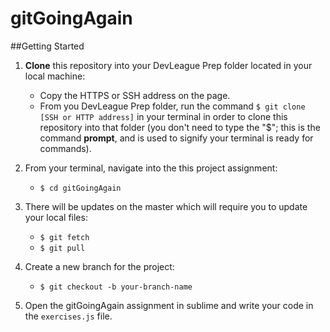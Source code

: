 # gitGoingAgain

##Getting Started
1. **Clone** this repository into your DevLeague Prep folder located in your local machine:
    - Copy the HTTPS or SSH address on the page.
    - From you DevLeague Prep folder, run the command `$ git clone [SSH or HTTP address]` in your terminal in order to clone this repository into that folder 
      (you don't need to type the "$"; this is the command __prompt__, and is used to signify your terminal is ready for commands).
3. From your terminal, navigate into the this project assignment:
    - `$ cd gitGoingAgain`

4. There will be updates on the master which will require you to update your local files:
    - `$ git fetch`
    - `$ git pull`


5. Create a new branch for the project:
    - `$ git checkout -b your-branch-name`

6. Open the gitGoingAgain assignment in sublime and write your code in the `exercises.js` file.


